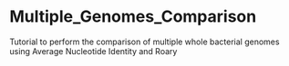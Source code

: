 # Multiple_Genomes_Comparison
Tutorial to perform the comparison of multiple whole bacterial genomes using Average Nucleotide Identity and Roary
